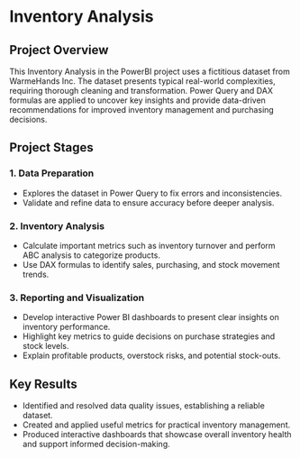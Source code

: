 # Inventory Analysis

## Project Overview
This Inventory Analysis in the PowerBI project uses a fictitious dataset from WarmeHands Inc. The dataset presents typical real-world complexities, requiring thorough cleaning and transformation. Power Query and DAX formulas are applied to uncover key insights and provide data-driven recommendations for improved inventory management and purchasing decisions.

## Project Stages
### 1. Data Preparation
- Explores the dataset in Power Query to fix errors and inconsistencies.
- Validate and refine data to ensure accuracy before deeper analysis.

### 2. Inventory Analysis
- Calculate important metrics such as inventory turnover and perform ABC analysis to categorize products.
- Use DAX formulas to identify sales, purchasing, and stock movement trends.

### 3. Reporting and Visualization
- Develop interactive Power BI dashboards to present clear insights on inventory performance.
- Highlight key metrics to guide decisions on purchase strategies and stock levels.
- Explain profitable products, overstock risks, and potential stock-outs.

## Key Results
- Identified and resolved data quality issues, establishing a reliable dataset.
- Created and applied useful metrics for practical inventory management.
- Produced interactive dashboards that showcase overall inventory health and support informed decision-making.
